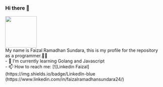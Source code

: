 ### Hi there 👋
<div id="header" align="left">
  <img src="https://media.giphy.com/media/M9gbBd9nbDrOTu1Mqx/giphy.gif" width="100"/>
</div>
My name is Faizal Ramadhan Sundara, this is my profile for the repository as a programmer.🧑‍💻
<div>
  - 🌱 I’m currently learning Golang and Javascript
  <br>
  - 📫 How to reach me: [![Linkedin Faizal](https://img.shields.io/badge/LinkedIn-blue (https://www.linkedin.com/in/faizalramadhansundara24/)
</div>
<!--
**faizalsundara/faizalsundara** is a ✨ _special_ ✨ repository because its `README.md` (this file) appears on your GitHub profile.

Here are some ideas to get you started:

- 🔭 I’m currently working on ...
- 🌱 I’m currently learning ...
- 👯 I’m looking to collaborate on ...
- 🤔 I’m looking for help with ...
- 💬 Ask me about ...
- 📫 How to reach me: ...
- 😄 Pronouns: ...
- ⚡ Fun fact: ...
-->
